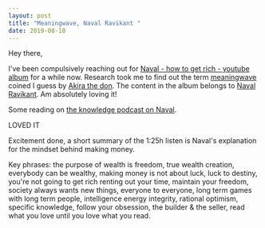```yaml
---
layout: post
title: "Meaningwave, Naval Ravikant "
date: 2019-08-18
---
```

Hey there,

I've been compulsively reaching out for [Naval - how to get rich - youtube album](https://www.youtube.com/watch?v=wZobf0MiWpE) for a 
while now. Research took me to find out the term [meaningwave](https://en.wikipedia.org/wiki/Akira_the_Don) 
coined I guess by [Akira the don](https://www.akirathedon.com/). The content in the album belongs 
to [Naval Ravikant](https://about.me/naval). Am absolutely loving it!

Some reading on [the knowledge podcast on Naval](https://fs.blog/wp-content/uploads/2017/02/Naval-Ravikant-TKP.pdf). 

LOVED IT

Excitement done, a short summary of the 1:25h listen is Naval's explanation for the mindset behind making money.

Key phrases: the purpose of wealth is freedom,
true wealth creation, everybody can be wealthy, making money is not about luck,
luck to destiny, you're not going to get rich renting out your time, maintain your freedom,
society always wants new things, everyone to everyone, long term games with long term people, 
intelligence energy integrity, rational optimism, specific knowledge, follow your obsession, 
the builder & the seller, read what you love until you love what you read.